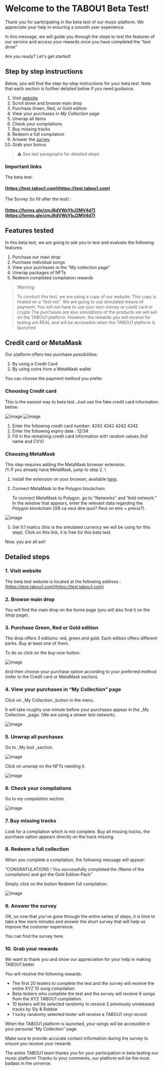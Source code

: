 # Welcome to the TABOU1 Beta Test!

Thank you for participating in the beta test of our music platform. We appreciate your help in ensuring a smooth user experience. 

In this message, we will guide you through the steps to test the features of our service and access your rewards once you have completed the “test drive”

Are you ready? Let's get started!


## Step by step instructions

Below, you will find the step-by-step instructions for your beta test. Note that each section is further detailed below if you need guidance.


1. Visit [website](https://test.tabou1.com)
2. Scroll down and browse main drop
3. Purchase Green, Red, or Gold edition
4. View your purchases in _My Collection_ page
5. Unwrap all items
6. Check your compilations 
7. Buy missing tracks
8. Redeem a full compilation
9. Answer the [survey](https://forms.gle/zmJ6dVWcYbJ2MV4d7)
10. Grab your bonus

> ⚠️ See last paragraphs for detailed steps

### Important links 

The beta test :
#### [https://test.tabou1.com](https://test.tabou1.com)

The Survey (to fill after the test) :
#### [https://forms.gle/zmJ6dVWcYbJ2MV4d7](https://forms.gle/zmJ6dVWcYbJ2MV4d7)



## Features tested

In this beta test, we are going to ask you to test and evaluate the following features: 




1. Purchase our main drop
2. Purchase individual songs
3. View your purchases in the “My collection page”
4. Unwrap packages of NFTs 
5. Redeem completed compilation rewards


> Warning:
> 
> To conduct this test, we are using a copy of our website. 
> This copy is hosted on a “test net”. 
> We are going to use simulated means of payment. You will not have to use your own money or credit card or crypto
> The purchases are also simulations of the products we will sell on the TABOU1 platform. 
> However, the rewards you will receive for testing are REAL and will be accessible when the TABOU1 platform is launched


## Credit card or MetaMask

Our platform offers two purchase possibilities: 



1. By using a Credit Card
2. By using coins from a MetaMask wallet 

You can choose the payment method you prefer.


### Choosing Credit card

This is the easiest way to beta test. Just use the fake credit card information below:

![image](https://github.com/TABOU1-NFT/beta-test/assets/75084558/ec44da3a-f880-4c9b-b322-f2562cb48a34)
![image](https://github.com/TABOU1-NFT/beta-test/assets/75084558/4e1289a5-696f-4309-b66a-c3542bbdedc3)


1. Enter the following credit card number: 4242 4242 4242 4242
2. Enter the following expiry date : 12/34
3. Fill in the remaining credit card information with random values (full name and CVV)


### Choosing MetaMask

This step requires adding the MetaMask browser extension. \
/!\ If you already have MetaMask, jump to step 2. \




1. Install the extension on your browser, available [here](https://metamask.io/download/).
2. Connect MetaMask to the Polygon blockchain.

    To connect MetaMask to Polygon, go to “Networks” and “Add network.” In the window that appears, enter the relevant data regarding the Polygon blockchain (GB ca veut dire quoi? Peut on etre + precis?).

![image](https://github.com/TABOU1-NFT/beta-test/assets/75084558/e4d47056-9558-4b49-8bb8-9125b1f48374)



3. Get 0.1 matics (this is the simulated currency we will be using for this step). Click on this link, it is free for this beta test.

Now, you are all set!



## Detailed steps



### 1. Visit website

The beta test website is located at the following address : [https://test.tabou1.com](https://test.tabou1.com)



### 2. Browse main drop

You will find the main drop on the home page (you will also find it on the shop page).



### 3. Purchase Green, Red or Gold edition

The drop offers 3 editions: red, green and gold. Each edition offers different perks. Buy at least one of them. 

To do so click on the _buy now_ button. 



![image](https://github.com/TABOU1-NFT/beta-test/assets/75084558/09487f6e-929e-432d-b30c-75c2bcfa736d)



And then choose your purchase option according to your preferred method (refer to the Credit card or MetaMask section).



### 4. View your purchases in “My Collection” page

Click on _My Collection _button in the menu. 

It will take roughly one minute before your purchases appear in the _My Collection _page. (We are using a slower test network).


![image](https://github.com/TABOU1-NFT/beta-test/assets/75084558/bc454eb3-9ed4-48f8-8062-7984743e1527)




### 5. Unwrap all purchases

Go to _My loot _section.


![image](https://github.com/TABOU1-NFT/beta-test/assets/75084558/412273fc-fd5e-4411-8c08-3e6407ee198f)



Click on _unwrap_ on the NFTs needing it.

![image](https://github.com/TABOU1-NFT/beta-test/assets/75084558/5ae45bf6-0dea-4816-8c6f-5ac557ca572a)




### 6. Check your compilations 

Go to _my compilation_ section.



![image](https://github.com/TABOU1-NFT/beta-test/assets/75084558/43642450-9800-4b8c-bde2-337e2995391e)





### 7. Buy missing tracks

Look for a compilation which is not complete. Buy all missing tracks, the purchase option appears directly on the track missing.



### 8. Redeem a full collection

When you complete a compilation, the following message will appear: 

“CONGRATULATIONS ! You successfully completed the /Name of the compilation/ and got the Gold Edition Pack”

Simply click on the button Redeem full compilation.



![image](https://github.com/TABOU1-NFT/beta-test/assets/75084558/fb607d27-013e-4454-b70e-fbd8bd0b3b9b)





### 9. Answer the survey

OK, so now that you’ve gone through the entire series of steps, it is time to take a few more minutes and answer the short survey that will help us improve the customer experience.

You can find the survey here.



### 10. Grab your rewards

We want to thank you and show our appreciation for your help in making TABOU1 better

You will receive the following rewards:



* The first 20 testers to complete the test and the survey will receive the entire XYZ 10 song compilation
* Beta-testers who complete the test and the survey will receive 6 songs from the XYZ TABOU1 compilation. 
* 10 testers will be selected randomly to receive 2 previously unreleased tracks by Sly & Robbie
* 1 lucky randomly selected tester will receive a TABOU1 vinyl record

When the TABOU1 platform is launched, your songs will be accessible in your personal “My Collection” page

Make sure to provide accurate contact information during the survey to ensure you receive your rewards

The entire TABOU1 team thanks you for your participation in beta testing our music platform! Thanks to your comments, our platform will be the most badass in the universe.
